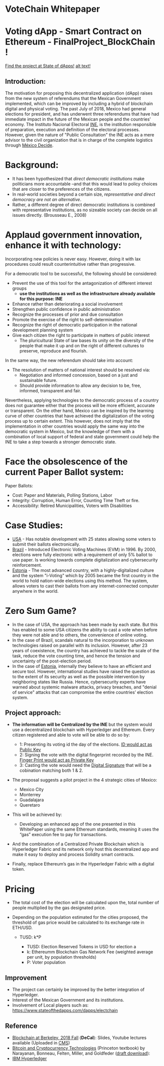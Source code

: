# VoteChain Whitepaper
# Voting dApp - Smart Contract on Ethereum - FinalProject_BlockChain !
[Find the project at State of dApps!](https://www.stateofthedapps.com/dapps/votechain)
[alt text!](https://github.com/danybonfil/DanielBonfil_FinalProject_BlockChain/blob/master/screenshots/sodapgray.png)

## Introduction:

The motivation for proposing this decentralized application (dApp) raises from the new system of referendums that the Mexican Government implemented, which can be improved by including a hybrid of blockchain digital and physical voting. The past July of 2018, Mexico had general elections for president, and has underwent three referendums that have had immediate impact in the future of the Mexican people and the countries' economy. The Instituto Nacional Electoral [INE](https://www.ine.mx/credencial/estadisticas-lista-nominal-padron-electoral/), is the institution responsible of preparation, execution and definition of the electoral processes. However, given the nature of "Public Consultation" the INE acts as a mere advisor to the civil organization that is in charge of the complete logistics through [México Decide](https://mexicodecide.com.mx/).

# Background:
- It has been hypothesized that *direct democratic institutions* make politicians more accountable –and that this would lead to policy choices that are closer to the preferences of the citizens. 
- In real-world societies beyond a certain size, *representative and direct democracy are not an alternative*. 
- Rather, a different degree of direct democratic institutions is combined with representative institutions, as no sizeable society can decide on all issues directly. (Brousseau E., 2008)

# Applaud government innovation, enhance it with technology:
Incorporating new policies is never easy. However, doing it with lax procedures could result counterintuitive rather than progressive.

For a democratic tool to be successful, the following should be considered:
- Prevent the use of this tool for the antagonization of different interest groups
  - **use the institutions as well as the infrastructure already available for this purpose: INE**
- Enhance rather than deteriorating a social involvement 
- Strengthen public confidence in public administration
- Recognize the processes of prior and due consultation
- Promote the exercise of the right to self-determination
- Recognize the right of democratic participation in the national development planning system
- Give each citizen the right to participate in matters of public interest
  - The pluricultural State of law bases its unity on the diversity of the people that make it up and on the right of different cultures to preserve, reproduce and flourish.
  
In the same way, the new referendum should take into account:
  - The resolution of matters of national interest should be resolved via:
    - Negotiation and informed concession, based on a just and sustainable future.
    - Should provide information to allow any decision to be, free, informed, transparent and fair.

Nevertheless, applying technologies to the democratic process of a country does not guarantee either that the process will be more efficient, accurate or transparent. On the other hand, Mexico can be inspired by the learning curve of other countries that have achieved the digitalization of the voting process up to certain extent. This however, does not imply that the implementation in other countries would apply the same way into the democratic system in Mexico, but the knowledge of them with a combination of local support of federal and state government could help the INE to take a step towards a stronger democratic state.

# Face the obsolescence of the current Paper Ballot system:
Paper Ballots:
  - Cost: Paper and Materials, Polling Stations, Labor
  - Integrity: Corruption, Human Error, Counting Time Theft or fire.
  - Accessibility: Retired Municipalities, Voters with Disabilities

# Case Studies:
- [USA](https://www.businessinsider.com/22-states-that-allow-you-to-vote-online-2016-9) - Has notable development with 25 states allowing some voters to submit their ballots electronically.
- [Brazil](https://arstechnica.com/tech-policy/2018/06/in-a-blow-to-e-voting-critics-brazil-suspends-use-of-all-paper-ballots/) - Introduced Electronic Voting Machines (EVM) in 1996. By 2000, elections were fully electronic with a requirement of only 5% ballot to use paper. Is working towards complete digitalization and cybersecurity reinforcement.
- [Estonia](https://e-estonia.com/solutions/e-governance/i-voting/) - The most advanced country, with a highly-digitalized culture and the system "i-Voting" which by 2005 became the first country in the world to hold nation-wide elections using this method.  The system, allows voters to cast their ballots from any internet-connected computer anywhere in the world. 

# Zero Sum Game?
- In the case of USA, the approach has been made by each state. But this has enabled to some USA citizens the ability to cast a vote when before they were not able and to others, the convenience of online voting.
- In the case of Brazil, scandals natural to the incorporation to unknown technologies raised on parallel with its inclusion. However, after 23 years of coexistence, the country has achieved to tackle the scale of the task, reduce the vote counting time, and hence the tension and uncertainty of the post-election period. 
- In the case of [Estonia](https://estoniaevoting.org/), internally they believe to have an efficient and secure tool. However, international studies have raised the question as to the extent of its security as well as the possible intervention by neighboring states like Russia. Hence, cybersecurity experts have warned about systemic malware attacks, privacy breaches, and "denial of service" attacks that can compromise the entire countries’ election system. 

## Project approach:
- **The information will be Centralized by the INE** but the system would use a decentralized blockchain with Hyperledger and Ethereum. Every citizen registered and able to vote will be able to do so by:
  - 1: Presenting its voting id the day of the elections. [ID would act as Public Key](https://github.com/PHBS/2018.M3.BlockChain/wiki/Public-Key-Infrastructure-(PKI))
  - 2: Signing the vote with the digital fingerprint recorded by the INE. [Finger Print would act as Private Key](https://github.com/PHBS/2018.M3.BlockChain/wiki/Public-Key-Infrastructure-(PKI))
  - 3: Casting the vote would need the [Digital Signature](https://github.com/PHBS/2018.M3.BlockChain/wiki/Public-Key-Infrastructure-(PKI)) that will be a cobination matching both 1 & 2.

- The proposal suggests a pilot project in the 4 strategic cities of Mexico:
  - Mexico City
  - Monterrey
  - Guadalajara
  - Queretaro
  
- This will be achieved by:
  - Developing an enhanced app of the one presented in this WhitePaper using the same Ethereum standards, meaning it uses the “gas” execution fee to pay for transactions. 
 - And the combination of a Centralized Private Blockchain which is Hyperledger Fabric and its network only host this decentralized app and make it easy to deploy and process Solidity smart contracts.  
 - Finally, replace Ethereum’s gas in the Hyperledger Fabric with a digital token.
  
# Pricing
- The total cost of the election will be calculated upon the, total number of people multiplied by the gas designated price.
- Depending on the population estimated for the cities proposed, the threshold of gas price would be calculated to its exchange rate in ETH/USD.

  - TUSD: k*P

    - TUSD: Election Reserved Tokens in USD for election a
    - k: Ethereumm Blockchain Gas Network Fee (weighted average per unit, by population thresholds) 
    - P: Voter population 

## Improvement
  - The project can certainly be improved by the better integration of Hyperledger.
  - Interest of the Mexican Government and its institutions.
  - Involvement of Local players such as: https://www.stateofthedapps.com/dapps/electchain

## Reference
* [Blockchain at Berkeley, 2018 Fall](https://blockchain.berkeley.edu/courses/fall-2018-fundamentals-decal/) (__DeCal__): Slides, Youtube lectures available (Uploaded in [CMS](http://cms.phbs.pku.edu.cn/claroline/document/document.php?cidReset=true&cidReq=FIN533))
* [Bitcoin and Cryptocurrency Technologies](http://bitcoinbook.cs.princeton.edu/) (Princeton textbook) by Narayanan, Bonneau, Felten, Miller, and Goldfeder ([draft download](https://d28rh4a8wq0iu5.cloudfront.net/bitcointech/readings/princeton_bitcoin_book.pdf)):
* [IBM Hyperledger](https://developer.ibm.com/patterns/voting-app-hyperledger-ethereum/)

